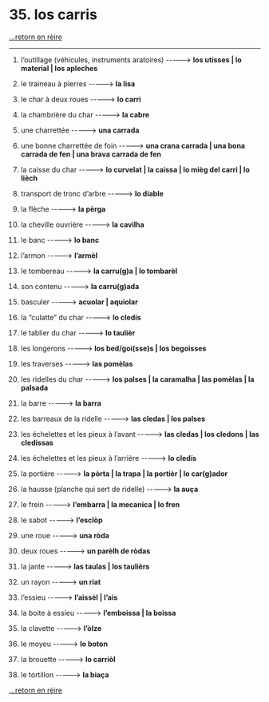 # 35. los carris

[...retorn en rèire](../sommaire.md)

---

1. l’outillage (véhicules, instruments aratoires) -----> **los utísses | lo material | los apleches**

2. le traineau à pierres -----> **la lisa**

3. le char à deux roues -----> **lo carri**

4. la chambrière du char -----> **la cabre**

5. une charrettée -----> **una carrada**

6. une bonne charrettée de foin -----> **una crana carrada | una bona carrada de fen | una  brava carrada de fen**

7. la caisse du char -----> **lo curvelat | la caissa | lo mièg del carri | lo lièch**

8. transport de tronc d’arbre -----> **lo diable**

9. la flèche -----> **la pèrga**

10. la cheville ouvrière -----> **la cavilha**

11. le banc -----> **lo banc**

12. l’armon -----> **l’armèl**

13. le tombereau -----> **la carru(g)a | lo tombarèl**

14. son contenu -----> **la carru(g)ada**

15. basculer -----> **acuolar | aquiolar**

16. la “culatte” du char -----> **lo cledís**

17. le tablier du char -----> **lo taulièr**

18. les longerons -----> **los bed/goi(sse)s | los begoisses**

19. les traverses -----> **las pomèlas**

20. les ridelles du char -----> **los palses | la caramalha | las pomèlas | la palsada**

21. la barre -----> **la barra**

22. les barreaux de la ridelle -----> **las cledas | los palses**

23. les échelettes et les pieux à l’avant -----> **las cledas | los cledons | las cledissas**

24. les échelettes et les pieux à l’arrière -----> **lo cledís**

25. la portière -----> **la pòrta | la trapa | la portièr | lo car(g)ador**

26. la hausse (planche qui sert de ridelle) -----> **la auça**

27. le frein -----> **l’embarra | la mecanica | lo fren**

28. le sabot -----> **l’esclòp**

29. une roue -----> **una ròda**

30. deux roues -----> **un parèlh de ròdas**

31. la jante -----> **las taulas | los taulièrs**

32. un rayon -----> **un riat**

33. l’essieu -----> **l’aissèl | l’ais**

34. la boite à essieu -----> **l’emboissa | la boissa**

35. la clavette -----> **l’òlze**

36. le moyeu -----> **lo boton**

37. la brouette -----> **lo carriòl**

38. le tortillon -----> **la biaça**

[...retorn en rèire](../sommaire.md)
